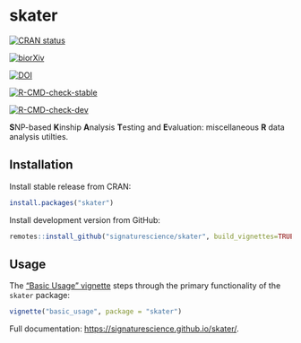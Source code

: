 
<!-- README.md is generated from README.Rmd. Please edit that file -->

# skater

<!-- badges: start -->

[![CRAN
status](https://www.r-pkg.org/badges/version/skater)](https://CRAN.R-project.org/package=skater)

[![biorXiv](https://img.shields.io/badge/biorXiv-10.1101%2F2021.07.21.453083-red)](https://www.biorxiv.org/content/10.1101/2021.07.21.453083v1)

[![DOI](https://zenodo.org/badge/339462170.svg)](https://zenodo.org/badge/latestdoi/339462170)

[![R-CMD-check-stable](https://github.com/signaturescience/skater/workflows/R-CMD-check-stable/badge.svg)](https://github.com/signaturescience/skater/actions)

[![R-CMD-check-dev](https://github.com/signaturescience/skater/workflows/R-CMD-check-dev/badge.svg)](https://github.com/signaturescience/skater/actions)

<!-- badges: end -->

**S**NP-based **K**inship **A**nalysis **T**esting and **E**valuation:
miscellaneous **R** data analysis utilties.

## Installation

Install stable release from CRAN:

``` r
install.packages("skater")
```

Install development version from GitHub:

``` r
remotes::install_github("signaturescience/skater", build_vignettes=TRUE)
```

## Usage

The [“Basic Usage”
vignette](https://signaturescience.github.io/skater/articles/basic_usage.html)
steps through the primary functionality of the `skater` package:

``` r
vignette("basic_usage", package = "skater")
```

Full documentation: <https://signaturescience.github.io/skater/>.
